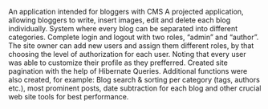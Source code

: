 An application intended for bloggers with CMS
A projected application, allowing bloggers to write, insert images, edit and delete each blog individually.
System where every blog can be separated into different categories. Complete login and logout with two roles, “admin” and “author”.
The site owner can add new users and assign them different roles, by that choosing the level of authorization for each user.
Noting that every user was able to customize their profile as they prefferred. Created site pagination with the help of Hibernate Queries.
Additional functions were also created, for example: Blog search & sorting per category (tags, authors etc.), most prominent posts, date subtraction for each blog and other crucial web site tools for best performance.
